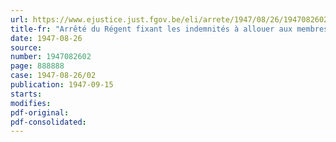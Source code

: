 ```yaml
---
url: https://www.ejustice.just.fgov.be/eli/arrete/1947/08/26/1947082602/justel
title-fr: "Arrêté du Régent fixant les indemnités à allouer aux membres des commissions des pensions de réparation"
date: 1947-08-26
source:
number: 1947082602
page: 888888
case: 1947-08-26/02
publication: 1947-09-15
starts:
modifies:
pdf-original:
pdf-consolidated:
---
```


